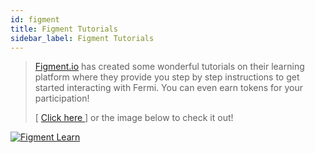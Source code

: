 ```yaml
---
id: figment
title: Figment Tutorials
sidebar_label: Figment Tutorials
---
```


> [Figment.io](https://learn.figment.io/pathways/near-pathway) has created some wonderful tutorials on their learning platform where they provide you step by step instructions to get started interacting with Fermi. You can even earn tokens for your participation! 
>
> [ [Click here ](https://learn.figment.io/pathways/near-pathway)] or the image below to check it out!

[![Figment Learn](/docs/assets/figment-learn-color.png)](https://learn.figment.io/pathways/near-pathway)
